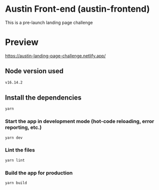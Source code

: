 # Austin Front-end (austin-frontend)

This is a pre-launch landing page challenge

# Preview
<https://austin-landing-page-challenge.netlify.app/>

## Node version used
```bash
v16.14.2
```

## Install the dependencies
```bash
yarn
```

### Start the app in development mode (hot-code reloading, error reporting, etc.)
```bash
yarn dev
```

### Lint the files
```bash
yarn lint
```

### Build the app for production
```bash
yarn build
```
